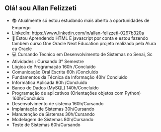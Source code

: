 ## Olá! sou Allan Felizzeti ##
- 📚 Atualmente só estou estudando mais aberto a oportunidades de Emprego
-  Linkedln:  https://www.linkedin.com/in/allan-felizzeti-0297b320a
- 🦾 Estou Aprendendo HTML E javascript por conta e estou fazendo também curso One Oracle Next Education projeto realizado pela Alura ea Oracle   
- 💻 Cursando Tecnico em Desenvolvimento de Sistemas no Senai, Sc  
- Atividades : Cursando 3° Semestre
- Lógica de Programação 160h /Concluído 
- Comunicação Oral Escrita 60h /Concluído
- Fundamentos da Técnica da Informação 40h/ Concluído
- Informática Aplicada 80h /Concluído
- Banco de Dados (MySQL) 140h/Concluído 
- Programação de aplicativos (Orientações objetos com Python) 160h/Concluído
- Desenvolvimento de sistema 160h/Cursando
- Implantação de Sistemas 30h/Cursando
- Manutenção de Sistemas 30h/Cursando
- Modelagem de Sistemas 80h/Cursando
- Teste de Sistemas 60h/Cursando
